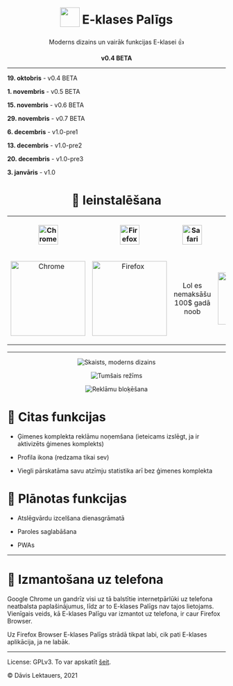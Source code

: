 <h1 align="center">
	<sub>
		<img src="https://github.com/d-avis/e-klases-paligs/raw/master/assets/icon-bg.png" height="45" width="45">
	</sub>
	E-klases Palīgs
</h1>
<p align="center">
	Moderns dizains un vairāk funkcijas E-klasei 👍
</p>
<p align="center">
	<b>v0.4 BETA</b>
</p>

***

**19. oktobris** - v0.4 BETA

**1. novembris** - v0.5 BETA

**15. novembris** - v0.6 BETA

**29. novembris** - v0.7 BETA

**6. decembris** - v1.0-pre1

**13. decembris** - v1.0-pre2

**20. decembris** - v1.0-pre3

**3. janvāris** - v1.0

<h1 align="center">
	🎉 Ieinstalēšana
</h1>
<p align="center">
	<table align="center">
		<tr>
			<th>
				<p align="center">
					<img alt="Chrome" src="https://upload.wikimedia.org/wikipedia/commons/a/a5/Google_Chrome_icon_%28September_2014%29.svg" width="45" />
				</p>
			</th>
			<th>
				<p align="center">
					<img alt="Firefox" src="https://upload.wikimedia.org/wikipedia/commons/a/a0/Firefox_logo%2C_2019.svg" width="45" />
				</p>
			</th>
			<th>
				<p align="center">
					<img alt="Safari" src="https://upload.wikimedia.org/wikipedia/en/7/71/Safari_14_icon.png" width="45" />
				</p>
			</th>
			<th>
				<p align="center">
					<img alt="Internet Explorer" src="https://upload.wikimedia.org/wikipedia/commons/thumb/1/18/Internet_Explorer_10%2B11_logo.svg/1200px-Internet_Explorer_10%2B11_logo.svg.png" width="45" />
				</p>
			</th>
		</tr>
		<tr>
			<td>
				<p align="center">
					<a href="https://chrome.google.com/webstore/detail/e-klases-pal%C4%ABgs/bpajpfnilndpahikmljlbnlmabajgndo?hl=lv">
						<img alt="Chrome" src="https://storage.googleapis.com/chrome-gcs-uploader.appspot.com/image/WlD8wC6g8khYWPJUsQceQkhXSlv1/	mPGKYBIR2uCP0ApchDXE.png" width="172" />
					</a>
				</p>
			</td>
			<td>
				<p align="center">
					<a href="https://chrome.google.com/webstore/detail/e-klases-pal%C4%ABgs/bpajpfnilndpahikmljlbnlmabajgndo?hl=lv">
						<img alt="Firefox" src="https://ffp4g1ylyit3jdyti1hqcvtb-wpengine.netdna-ssl.com/addons/files/2015/11/get-the-addon.png" width="172" />
					</a>
				</p>
			</td>
			<td>
				<p align="center">
					Lol es nemaksāšu 100$ gadā noob
				</p>
			</td>
			<td>
				<p align="center">
					<img alt="😂😂😂" src="https://raw.githubusercontent.com/d-avis/e-klases-paligs/master/assets/readme/laughing.png" width="120">
				</p>
			</td>
		</tr>
	</table>
</p>

***

<p align="center">
	<img src="https://github.com/d-avis/e-klases-paligs/raw/master/assets/readme/1.png" alt="Skaists, moderns dizains" />
</p>
<p align="center">
	<img src="https://github.com/d-avis/e-klases-paligs/raw/master/assets/readme/2.png" alt="Tumšais režīms" />
</p>
<p align="center">
	<img src="https://github.com/d-avis/e-klases-paligs/raw/master/assets/readme/3.png" alt="Reklāmu bloķēšana" />
</p>

# 🧩 Citas funkcijas

- Ģimenes komplekta reklāmu noņemšana (ieteicams izslēgt, ja ir aktivizēts ģimenes komplekts)

- Profila ikona (redzama tikai sev)

- Viegli pārskatāma savu atzīmju statistika arī bez ģimenes komplekta

# 📝 Plānotas funkcijas

- Atslēgvārdu izcelšana dienasgrāmatā

- Paroles saglabāšana

- PWAs

***

# 📱 Izmantošana uz telefona

Google Chrome un gandrīz visi uz tā balstītie internetpārlūki uz telefona neatbalsta paplašinājumus, līdz ar to E-klases Palīgs nav tajos lietojams. Vienīgais veids, kā E-klases Palīgu var izmantot uz telefona, ir caur Firefox Browser.

Uz Firefox Browser E-klases Palīgs strādā tikpat labi, cik pati E-klases aplikācija, ja ne labāk.

***

License: GPLv3. To var apskatīt [šeit](https://github.com/d-avis/e-klases-paligs/tree/master/LICENSE).

© Dāvis Lektauers, 2021